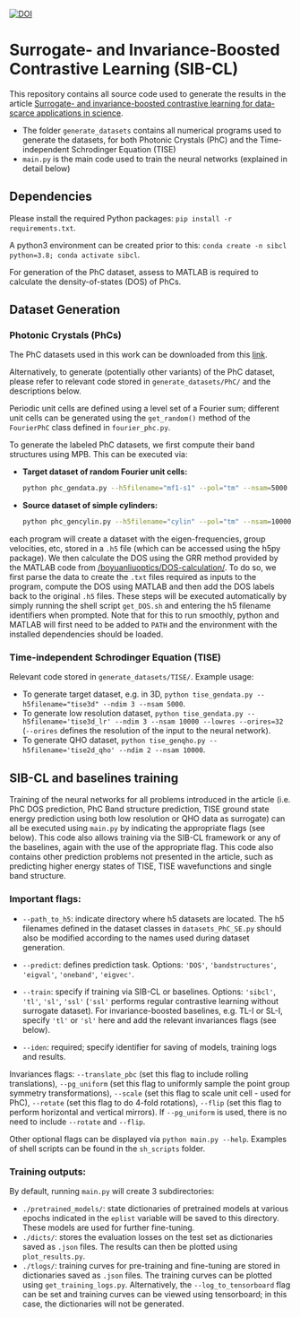 [![DOI](https://zenodo.org/badge/DOI/10.5281/zenodo.6710073.svg)](https://doi.org/10.5281/zenodo.6710073)
# Surrogate- and Invariance-Boosted Contrastive Learning (SIB-CL)
This repository contains all source code used to generate the results in the article [Surrogate- and invariance-boosted contrastive learning for data-scarce applications in science](https://arxiv.org/abs/2110.08406).

- The folder `generate_datasets` contains all numerical programs used to generate the datasets, for both Photonic Crystals (PhC) and the Time-independent Schrodinger Equation (TISE)
- `main.py` is the main code used to train the neural networks (explained in detail below)
<!-- - `get_training_log.py` plots the training curves using the saved log dictionaries; another option is to set the `--log_to_tensorboard` flag and monitor the curves using tensorboard
- `plot_results.py` plots the results using the saved results dictionaries in the format shown in the article
 -->

## Dependencies
Please install the required Python packages:
`pip install -r requirements.txt`.

A python3 environment can be created prior to this:
`conda create -n sibcl python=3.8; conda activate sibcl`.

For generation of the PhC dataset, assess to MATLAB is required to calculate the density-of-states (DOS) of PhCs.

## Dataset Generation
### Photonic Crystals (PhCs)

The PhC datasets used in this work can be downloaded from this [link](https://www.dropbox.com/sh/ngnosb8klkhxsld/AABxX1jB4SwVkdZ4Sxy0tB2_a?dl=0).

Alternatively, to generate (potentially other variants) of the PhC dataset, please refer to relevant code stored in `generate_datasets/PhC/` and the descriptions below.

Periodic unit cells are defined using a level set of a Fourier sum; different unit cells can be generated using the `get_random()` method of the `FourierPhC` class defined in `fourier_phc.py`.

To generate the labeled PhC datasets, we first compute their band structures using MPB. This can be executed via:

- **Target dataset of random Fourier unit cells:** 
  ```sh
  python phc_gendata.py --h5filename="mf1-s1" --pol="tm" --nsam=5000 --maxF=1 --seed=1`
  ```
- **Source dataset of simple cylinders:**
  ```sh
  python phc_gencylin.py --h5filename="cylin" --pol="tm" --nsam=10000`
  ```

each program will create a dataset with the eigen-frequencies, group velocities, etc, stored in a `.h5` file (which can be accessed using the h5py package). We then calculate the DOS using the GRR method provided by the MATLAB code from [/boyuanliuoptics/DOS-calculation/](https://github.com/boyuanliuoptics/DOS-calculation/blob/master/DOS_GGR.m). 
To do so, we first parse the data to create the `.txt` files required as inputs to the program, compute the DOS using MATLAB and then add the DOS labels back to the original `.h5` files. These steps will be executed automatically by simply running the shell script `get_DOS.sh` and entering the h5 filename identifiers when prompted. Note that for this to run smoothly, python and MATLAB will first need to be added to `PATH` and the environment with the installed dependencies should be loaded.

### Time-independent Schrodinger Equation (TISE)
Relevant code stored in `generate_datasets/TISE/`. Example usage:

- To generate target dataset, e.g. in 3D, `python tise_gendata.py --h5filename="tise3d" --ndim 3 --nsam 5000`.
- To generate low resolution dataset, `python tise_gendata.py --h5filename='tise3d_lr' --ndim 3 --nsam 10000 --lowres --orires=32` (`--orires` defines the resolution of the input to the neural network).
- To generate QHO dataset, `python tise_genqho.py --h5filename='tise2d_qho' --ndim 2 --nsam 10000`.

## SIB-CL and baselines training
Training of the neural networks for all problems introduced in the article (i.e. PhC DOS prediction, PhC Band structure prediction, TISE ground state energy prediction using both low resolution or QHO data as surrogate) can all be executed using `main.py` by indicating the appropriate flags (see below). This code also allows training via the SIB-CL framework or any of the baselines, again with the use of the appropriate flag. This code also contains other prediction problems not presented in the article, such as predicting higher energy states of TISE, TISE wavefunctions and single band structure.

### Important flags: 
- `--path_to_h5`: indicate directory where h5 datasets are located. The h5 filenames defined in the dataset classes in `datasets_PhC_SE.py` should also be modified according to the names used during dataset generation. 

- `--predict`: defines prediction task. Options: `'DOS'`, `'bandstructures'`, `'eigval'`, `'oneband'`, `'eigvec'`.

- `--train`: specify if training via SIB-CL or baselines. Options: `'sibcl'`, `'tl'`, `'sl'`, `'ssl'` (`'ssl'` performs regular contrastive learning without surrogate dataset). For invariance-boosted baselines, e.g. TL-I or SL-I, specify `'tl'` or `'sl'` here and add the relevant invariances flags (see below).

- `--iden`: required; specify identifier for saving of models, training logs and results.

Invariances flags: `--translate_pbc` (set this flag to include rolling translations), `--pg_uniform` (set this flag to uniformly sample the point group symmetry transformations), `--scale` (set this flag to scale unit cell - used for PhC), `--rotate` (set this flag to do 4-fold rotations), `--flip` (set this flag to perform horizontal and vertical mirrors). If `--pg_uniform` is used, there is no need to include `--rotate` and `--flip`.

Other optional flags can be displayed via `python main.py --help`. 
Examples of shell scripts can be found in the `sh_scripts` folder.

### Training outputs:
By default, running `main.py` will create 3 subdirectories:
- `./pretrained_models/`: state dictionaries of pretrained models at various epochs indicated in the `eplist` variable will be saved to this directory. These models are used for further fine-tuning.
- `./dicts/`: stores the evaluation losses on the test set as dictionaries saved as `.json` files. The results can then be plotted using `plot_results.py`.
- `./tlogs/`: training curves for pre-training and fine-tuning are stored in dictionaries saved as `.json` files. The training curves can be plotted using `get_training_logs.py`. Alternatively, the `--log_to_tensorboard` flag can be set and training curves can be viewed using tensorboard; in this case, the dictionaries will not be generated.


